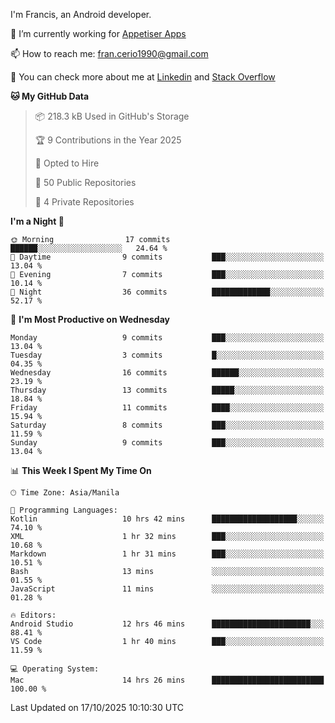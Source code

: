 
I'm Francis, an Android developer.

🔭 I’m currently working for [Appetiser Apps](http://appetiser.com.au)

📫 How to reach me: fran.cerio1990@gmail.com

👀 You can check more about me at [Linkedin](https://www.linkedin.com/in/francerio/) and [Stack Overflow](https://stackoverflow.com/users/1614267/fran-ceriu)



<!--START_SECTION:waka-->
**🐱 My GitHub Data** 

> 📦 218.3 kB Used in GitHub's Storage 
 > 
> 🏆 9 Contributions in the Year 2025
 > 
> 💼 Opted to Hire
 > 
> 📜 50 Public Repositories 
 > 
> 🔑 4 Private Repositories 
 > 
**I'm a Night 🦉** 

```text
🌞 Morning                17 commits          ██████░░░░░░░░░░░░░░░░░░░   24.64 % 
🌆 Daytime                9 commits           ███░░░░░░░░░░░░░░░░░░░░░░   13.04 % 
🌃 Evening                7 commits           ███░░░░░░░░░░░░░░░░░░░░░░   10.14 % 
🌙 Night                  36 commits          █████████████░░░░░░░░░░░░   52.17 % 
```
📅 **I'm Most Productive on Wednesday** 

```text
Monday                   9 commits           ███░░░░░░░░░░░░░░░░░░░░░░   13.04 % 
Tuesday                  3 commits           █░░░░░░░░░░░░░░░░░░░░░░░░   04.35 % 
Wednesday                16 commits          ██████░░░░░░░░░░░░░░░░░░░   23.19 % 
Thursday                 13 commits          █████░░░░░░░░░░░░░░░░░░░░   18.84 % 
Friday                   11 commits          ████░░░░░░░░░░░░░░░░░░░░░   15.94 % 
Saturday                 8 commits           ███░░░░░░░░░░░░░░░░░░░░░░   11.59 % 
Sunday                   9 commits           ███░░░░░░░░░░░░░░░░░░░░░░   13.04 % 
```


📊 **This Week I Spent My Time On** 

```text
🕑︎ Time Zone: Asia/Manila

💬 Programming Languages: 
Kotlin                   10 hrs 42 mins      ███████████████████░░░░░░   74.10 % 
XML                      1 hr 32 mins        ███░░░░░░░░░░░░░░░░░░░░░░   10.68 % 
Markdown                 1 hr 31 mins        ███░░░░░░░░░░░░░░░░░░░░░░   10.51 % 
Bash                     13 mins             ░░░░░░░░░░░░░░░░░░░░░░░░░   01.55 % 
JavaScript               11 mins             ░░░░░░░░░░░░░░░░░░░░░░░░░   01.28 % 

🔥 Editors: 
Android Studio           12 hrs 46 mins      ██████████████████████░░░   88.41 % 
VS Code                  1 hr 40 mins        ███░░░░░░░░░░░░░░░░░░░░░░   11.59 % 

💻 Operating System: 
Mac                      14 hrs 26 mins      █████████████████████████   100.00 % 
```


 Last Updated on 17/10/2025 10:10:30 UTC
<!--END_SECTION:waka-->
